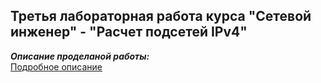 ## Третья лабораторная работа курса "Сетевой инженер" - "Расчет подсетей IPv4"      

___Описание проделаной работы:___  
[Подробное описание](3rd_lab_network_ip_v4/description.md)  
